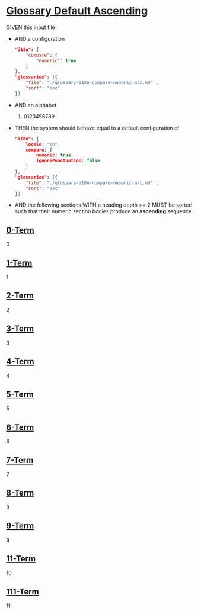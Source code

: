 # [Glossary Default Ascending](#glossary-default-ascending)

GIVEN this input file

-   AND a configuration

    ```json
    "i18n": {
        "compare": {
            "numeric": true
        }
    },
    "glossaries": [{
        "file": "./glossary-i18n-compare-numeric-asc.md" ,
        "sort": "asc"
    }]
    ```

-   AND an alphabet
    1.  0123456789

-   THEN the system should behave equal to a default configuration of

    ```json
    "i18n": {
        locale: "en",
        compare: {
            numeric: true,
            ignorePunctuation: false
        }
    },
    "glossaries": [{
        "file": "./glossary-i18n-compare-numeric-asc.md" ,
        "sort": "asc"
    }]
    ```

-   AND the following sections WITH a heading depth >= 2 MUST be sorted such that their numeric section bodies produce an **ascending** sequence

## [0-Term](#0-term)

0

## [1-Term](#1-term)

1

## [2-Term](#2-term)

2

## [3-Term](#3-term)

3

## [4-Term](#4-term)

4

## [5-Term](#5-term)

5

## [6-Term](#6-term)

6

## [7-Term](#7-term)

7

## [8-Term](#8-term)

8

## [9-Term](#9-term)

9

## [11-Term](#11-term)

10

## [111-Term](#111-term)

11
